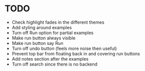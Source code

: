 # TODO

- Check highlight fades in the different themes
- Add styling around examples
- Turn off Run option for partial examples
- Make run button always visible
- Make run button say Run
- Turn off undo button (feels more noise then useful)
- Prevent top bar from floating back in and covering run buttons
- Add notes section after the examples
- Turn off search since there is no backend
